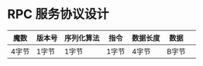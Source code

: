 # RPC 服务协议设计

| 魔数  | 版本号 | 序列化算法 | 指令  | 数据长度 | 数据  |     |
|-----|-----|-------|-----|------|-----|-----|
| 4字节 | 1字节 | 1字节   | 1字节 | 4字节  | B字节 |     |
